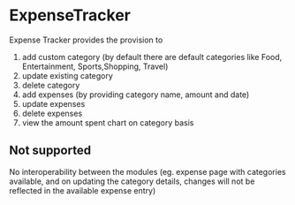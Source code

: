 # ExpenseTracker

Expense Tracker provides the provision to
1. add custom category (by default there are default categories like Food, Entertainment, Sports,Shopping, Travel)
2. update existing category
3. delete category
4. add expenses (by providing category name, amount and date)
5. update expenses
6. delete expenses
7. view the amount spent chart on category basis

Not supported
--------------
No interoperability between the modules (eg. expense page with categories available, 
and on updating the category details, changes will not be reflected in the available expense entry)